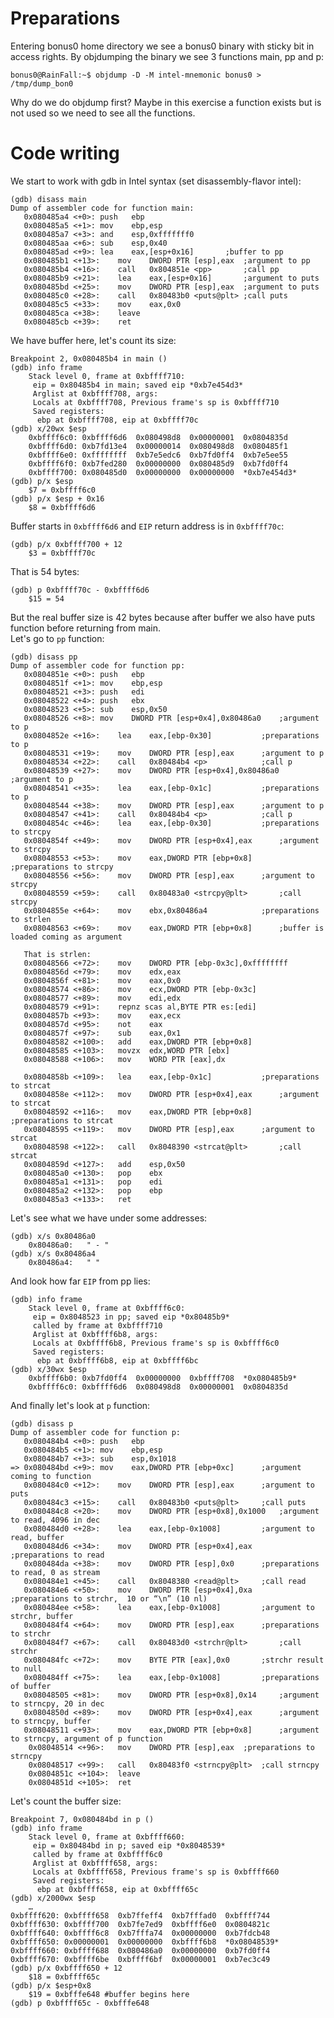 # Preparations

Entering bonus0 home directory we see a bonus0 binary with sticky bit in access rights.
By objdumping the binary we see 3 functions main, pp and p:

	bonus0@RainFall:~$ objdump -D -M intel-mnemonic bonus0 > /tmp/dump_bon0

Why do we do objdump first? Maybe in this exercise a function exists but is not used so we need to see all the functions.

# Code writing

We start to work with gdb in Intel syntax (set disassembly-flavor intel):

	(gdb) disass main
	Dump of assembler code for function main:
	   0x080485a4 <+0>:	push   ebp
	   0x080485a5 <+1>:	mov    ebp,esp
	   0x080485a7 <+3>:	and    esp,0xfffffff0
	   0x080485aa <+6>:	sub    esp,0x40
	   0x080485ad <+9>:	lea    eax,[esp+0x16]  		;buffer to pp
	   0x080485b1 <+13>:	mov    DWORD PTR [esp],eax 	;argument to pp
	   0x080485b4 <+16>:	call   0x804851e <pp>		;call pp
	   0x080485b9 <+21>:	lea    eax,[esp+0x16]		;argument to puts
	   0x080485bd <+25>:	mov    DWORD PTR [esp],eax	;argument to puts
	   0x080485c0 <+28>:	call   0x80483b0 <puts@plt>	;call puts
	   0x080485c5 <+33>:	mov    eax,0x0
	   0x080485ca <+38>:	leave
	   0x080485cb <+39>:	ret
	
We have buffer here, let's count its size:

	Breakpoint 2, 0x080485b4 in main ()
	(gdb) info frame
		Stack level 0, frame at 0xbffff710:
		 eip = 0x80485b4 in main; saved eip *0xb7e454d3*
		 Arglist at 0xbffff708, args:
		 Locals at 0xbffff708, Previous frame's sp is 0xbffff710
		 Saved registers:
		  ebp at 0xbffff708, eip at 0xbffff70c
	(gdb) x/20wx $esp
		0xbffff6c0:	0xbffff6d6	0x080498d8	0x00000001	0x0804835d
		0xbffff6d0:	0xb7fd13e4	0x00000014	0x080498d8	0x080485f1
		0xbffff6e0:	0xffffffff	0xb7e5edc6	0xb7fd0ff4	0xb7e5ee55
		0xbffff6f0:	0xb7fed280	0x00000000	0x080485d9	0xb7fd0ff4
		0xbffff700:	0x080485d0	0x00000000	0x00000000	*0xb7e454d3*
	(gdb) p/x $esp
		$7 = 0xbffff6c0
	(gdb) p/x $esp + 0x16
		$8 = 0xbffff6d6

Buffer starts in `0xbffff6d6` and `EIP` return address is in `0xbffff70c`:

	(gdb) p/x 0xbffff700 + 12
		$3 = 0xbffff70c

That is 54 bytes:
	
	(gdb) p 0xbffff70c - 0xbffff6d6
		$15 = 54
	
But the real buffer size is 42 bytes because after buffer we also have puts function before returning from main.\
Let's go to `pp` function:

	(gdb) disass pp
	Dump of assembler code for function pp:
	   0x0804851e <+0>:	push   ebp
	   0x0804851f <+1>:	mov    ebp,esp
	   0x08048521 <+3>:	push   edi
	   0x08048522 <+4>:	push   ebx
	   0x08048523 <+5>:	sub    esp,0x50
	   0x08048526 <+8>:	mov    DWORD PTR [esp+0x4],0x80486a0 	;argument to p
	   0x0804852e <+16>:	lea    eax,[ebp-0x30] 			;preparations to p
	   0x08048531 <+19>:	mov    DWORD PTR [esp],eax 		;argument to p
	   0x08048534 <+22>:	call   0x80484b4 <p>			;call p
	   0x08048539 <+27>:	mov    DWORD PTR [esp+0x4],0x80486a0 	;argument to p
	   0x08048541 <+35>:	lea    eax,[ebp-0x1c] 			;preparations to p
	   0x08048544 <+38>:	mov    DWORD PTR [esp],eax 		;argument to p
	   0x08048547 <+41>:	call   0x80484b4 <p>			;call p
	   0x0804854c <+46>:	lea    eax,[ebp-0x30] 			;preparations to strcpy
	   0x0804854f <+49>:	mov    DWORD PTR [esp+0x4],eax 		;argument to strcpy
	   0x08048553 <+53>:	mov    eax,DWORD PTR [ebp+0x8] 		;preparations to strcpy
	   0x08048556 <+56>:	mov    DWORD PTR [esp],eax 		;argument to strcpy
	   0x08048559 <+59>:	call   0x80483a0 <strcpy@plt>		;call strcpy
	   0x0804855e <+64>:	mov    ebx,0x80486a4			;preparations to strlen
	   0x08048563 <+69>:	mov    eax,DWORD PTR [ebp+0x8] 		;buffer is loaded coming as argument

	   That is strlen:
	   0x08048566 <+72>:	mov    DWORD PTR [ebp-0x3c],0xffffffff
	   0x0804856d <+79>:	mov    edx,eax
	   0x0804856f <+81>:	mov    eax,0x0
	   0x08048574 <+86>:	mov    ecx,DWORD PTR [ebp-0x3c]
	   0x08048577 <+89>:	mov    edi,edx
	   0x08048579 <+91>:	repnz scas al,BYTE PTR es:[edi]
	   0x0804857b <+93>:	mov    eax,ecx
	   0x0804857d <+95>:	not    eax
	   0x0804857f <+97>:	sub    eax,0x1
	   0x08048582 <+100>:	add    eax,DWORD PTR [ebp+0x8]
	   0x08048585 <+103>:	movzx  edx,WORD PTR [ebx]
	   0x08048588 <+106>:	mov    WORD PTR [eax],dx
	
	   0x0804858b <+109>:	lea    eax,[ebp-0x1c] 			;preparations to strcat
	   0x0804858e <+112>:	mov    DWORD PTR [esp+0x4],eax 		;argument to strcat
	   0x08048592 <+116>:	mov    eax,DWORD PTR [ebp+0x8] 		;preparations to strcat
	   0x08048595 <+119>:	mov    DWORD PTR [esp],eax 		;argument to strcat
	   0x08048598 <+122>:	call   0x8048390 <strcat@plt>		;call strcat
	   0x0804859d <+127>:	add    esp,0x50
	   0x080485a0 <+130>:	pop    ebx
	   0x080485a1 <+131>:	pop    edi
	   0x080485a2 <+132>:	pop    ebp
	   0x080485a3 <+133>:	ret

Let's see what we have under some addresses:

	(gdb) x/s 0x80486a0
		0x80486a0:	 " - "
	(gdb) x/s 0x80486a4
		0x80486a4:	 " "

And look how far `EIP` from pp lies:

	(gdb) info frame
		Stack level 0, frame at 0xbffff6c0:
		 eip = 0x8048523 in pp; saved eip *0x80485b9*
		 called by frame at 0xbffff710
		 Arglist at 0xbffff6b8, args:
		 Locals at 0xbffff6b8, Previous frame's sp is 0xbffff6c0
		 Saved registers:
		  ebp at 0xbffff6b8, eip at 0xbffff6bc
	(gdb) x/30wx $esp
		0xbffff6b0:	0xb7fd0ff4	0x00000000	0xbffff708	*0x080485b9*
		0xbffff6c0:	0xbffff6d6	0x080498d8	0x00000001	0x0804835d

And finally let's look at `p` function:

	(gdb) disass p
	Dump of assembler code for function p:
	   0x080484b4 <+0>:	push   ebp
	   0x080484b5 <+1>:	mov    ebp,esp
	   0x080484b7 <+3>:	sub    esp,0x1018
	=> 0x080484bd <+9>:	mov    eax,DWORD PTR [ebp+0xc] 		;argument coming to function
	   0x080484c0 <+12>:	mov    DWORD PTR [esp],eax 		;argument to puts
	   0x080484c3 <+15>:	call   0x80483b0 <puts@plt>		;call puts
	   0x080484c8 <+20>:	mov    DWORD PTR [esp+0x8],0x1000 	;argument to read, 4096 in dec
	   0x080484d0 <+28>:	lea    eax,[ebp-0x1008] 		;argument to read, buffer
	   0x080484d6 <+34>:	mov    DWORD PTR [esp+0x4],eax 		;preparations to read
	   0x080484da <+38>:	mov    DWORD PTR [esp],0x0 		;preparations to read, 0 as stream
	   0x080484e1 <+45>:	call   0x8048380 <read@plt>		;call read
	   0x080484e6 <+50>:	mov    DWORD PTR [esp+0x4],0xa 		;preparations to strchr,  10 or “\n” (10 nl)
	   0x080484ee <+58>:	lea    eax,[ebp-0x1008] 		;argument to strchr, buffer
	   0x080484f4 <+64>:	mov    DWORD PTR [esp],eax 		;preparations to strchr
	   0x080484f7 <+67>:	call   0x80483d0 <strchr@plt>		;call strchr
	   0x080484fc <+72>:	mov    BYTE PTR [eax],0x0 		;strchr result to null
	   0x080484ff <+75>:	lea    eax,[ebp-0x1008] 		;preparations of buffer
	   0x08048505 <+81>:	mov    DWORD PTR [esp+0x8],0x14 	;argument to strncpy, 20 in dec
	   0x0804850d <+89>:	mov    DWORD PTR [esp+0x4],eax 		;argument to strncpy, buffer
	   0x08048511 <+93>:	mov    eax,DWORD PTR [ebp+0x8] 		;argument to strncpy, argument of p function
   		0x08048514 <+96>:	mov    DWORD PTR [esp],eax	;preparations to strncpy
   		0x08048517 <+99>:	call   0x80483f0 <strncpy@plt>	;call strncpy
   		0x0804851c <+104>:	leave
   		0x0804851d <+105>:	ret

Let's count the buffer size:

	Breakpoint 7, 0x080484bd in p ()
	(gdb) info frame
		Stack level 0, frame at 0xbffff660:
		 eip = 0x80484bd in p; saved eip *0x8048539*
		 called by frame at 0xbffff6c0
		 Arglist at 0xbffff658, args:
		 Locals at 0xbffff658, Previous frame's sp is 0xbffff660
		 Saved registers:
		  ebp at 0xbffff658, eip at 0xbffff65c
	(gdb) x/2000wx $esp
		…
	0xbffff620:	0xbffff658	0xb7ffeff4	0xb7fffad0	0xbffff744
	0xbffff630:	0xbffff700	0xb7fe7ed9	0xbffff6e0	0x0804821c
	0xbffff640:	0xbffff6c8	0xb7fffa74	0x00000000	0xb7fdcb48
	0xbffff650:	0x00000001	0x00000000	0xbffff6b8	*0x08048539*
	0xbffff660:	0xbffff688	0x080486a0	0x00000000	0xb7fd0ff4
	0xbffff670:	0xbffff6be	0xbffff6bf	0x00000001	0xb7ec3c49
	(gdb) p/x 0xbffff650 + 12
		$18 = 0xbffff65c
	(gdb) p/x $esp+0x8
		$19 = 0xbfffe648 #buffer begins here
	(gdb) p 0xbffff65c - 0xbfffe648
	